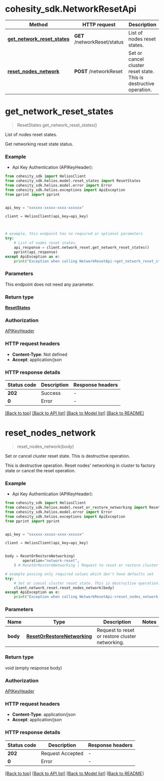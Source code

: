 # cohesity_sdk.NetworkResetApi


Method | HTTP request | Description
------------- | ------------- | -------------
[**get_network_reset_states**](NetworkResetApi.md#get_network_reset_states) | **GET** /networkReset/status | List of nodes reset states.
[**reset_nodes_network**](NetworkResetApi.md#reset_nodes_network) | **POST** /networkReset | Set or cancel cluster reset state. This is destructive operation.


# **get_network_reset_states**
> ResetStates get_network_reset_states()

List of nodes reset states.

Get networking reset state status.

### Example

* Api Key Authentication (APIKeyHeader):
```python
from cohesity_sdk import HeliosClient
from cohesity_sdk.helios.model.reset_states import ResetStates
from cohesity_sdk.helios.model.error import Error
from cohesity_sdk.helios.exceptions import ApiException
from pprint import pprint


api_key = "xxxxxx-xxxxx-xxxx-xxxxxx"

client = HeliosClient(api_key=api_key)



# example, this endpoint has no required or optional parameters
try:
	# List of nodes reset states.
	api_response = client.network_reset.get_network_reset_states()
	pprint(api_response)
except ApiException as e:
	print("Exception when calling NetworkResetApi->get_network_reset_states: %s\n" % e)
```


### Parameters
This endpoint does not need any parameter.

### Return type

[**ResetStates**](ResetStates.md)

### Authorization

[APIKeyHeader](../README.md#APIKeyHeader)

### HTTP request headers

 - **Content-Type**: Not defined
 - **Accept**: application/json


### HTTP response details
| Status code | Description | Response headers |
|-------------|-------------|------------------|
**202** | Success |  -  |
**0** | Error |  -  |

[[Back to top]](#) [[Back to API list]](../README.md#documentation-for-api-endpoints) [[Back to Model list]](../README.md#documentation-for-models) [[Back to README]](../README.md)

# **reset_nodes_network**
> reset_nodes_network(body)

Set or cancel cluster reset state. This is destructive operation.

This is destructive operation. Reset nodes' networking in cluster to factory state or cancel the reset operation.

### Example

* Api Key Authentication (APIKeyHeader):
```python
from cohesity_sdk import HeliosClient
from cohesity_sdk.helios.model.reset_or_restore_networking import ResetOrRestoreNetworking
from cohesity_sdk.helios.model.error import Error
from cohesity_sdk.helios.exceptions import ApiException
from pprint import pprint


api_key = "xxxxxx-xxxxx-xxxx-xxxxxx"

client = HeliosClient(api_key=api_key)


body = ResetOrRestoreNetworking(
        operation="network-reset",
    ) # ResetOrRestoreNetworking | Request to reset or restore cluster networking.

# example passing only required values which don't have defaults set
try:
	# Set or cancel cluster reset state. This is destructive operation.
	client.network_reset.reset_nodes_network(body)
except ApiException as e:
	print("Exception when calling NetworkResetApi->reset_nodes_network: %s\n" % e)
```


### Parameters

Name | Type | Description  | Notes
------------- | ------------- | ------------- | -------------
 **body** | [**ResetOrRestoreNetworking**](ResetOrRestoreNetworking.md)| Request to reset or restore cluster networking. |

### Return type

void (empty response body)

### Authorization

[APIKeyHeader](../README.md#APIKeyHeader)

### HTTP request headers

 - **Content-Type**: application/json
 - **Accept**: application/json


### HTTP response details
| Status code | Description | Response headers |
|-------------|-------------|------------------|
**202** | Request Accepted |  -  |
**0** | Error |  -  |

[[Back to top]](#) [[Back to API list]](../README.md#documentation-for-api-endpoints) [[Back to Model list]](../README.md#documentation-for-models) [[Back to README]](../README.md)

